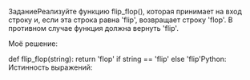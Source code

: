 ЗаданиеРеализуйте функцию flip_flop(), которая принимает на вход строку и, если эта строка равна 'flip', возвращает строку 'flop'. В противном случае функция должна вернуть 'flip'.

Моё решение:

def flip_flop(string):
    return 'flop' if string == 'flip' else 'flip'Python: Истинность выражений: